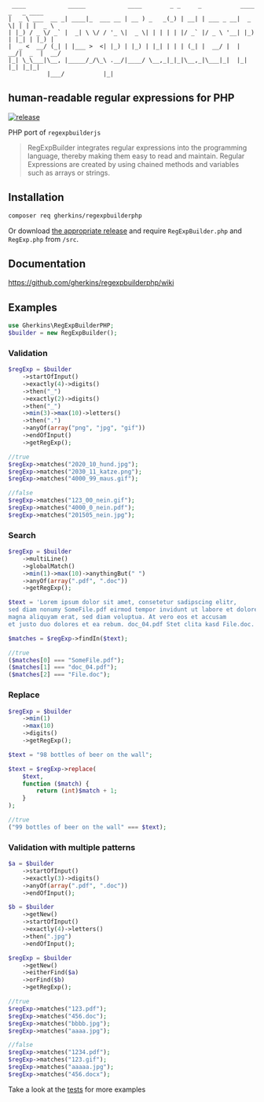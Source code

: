 ```asciidoc
 ____            _____            ____        _ _     _           ____  _   _ ____  
|  _ \ ___  __ _| ____|_  ___ __ | __ ) _   _(_) | __| | ___ _ __|  _ \| | | |  _ \ 
| |_) / _ \/ _` |  _| \ \/ / '_ \|  _ \| | | | | |/ _` |/ _ \ '__| |_) | |_| | |_) |
|  _ <  __/ (_| | |___ >  <| |_) | |_) | |_| | | | (_| |  __/ |  |  __/|  _  |  __/ 
|_| \_\___|\__, |_____/_/\_\ .__/|____/ \__,_|_|_|\__,_|\___|_|  |_|   |_| |_|_|    
           |___/           |_|                                                      
```
## human-readable regular expressions for PHP
[![release](https://img.shields.io/github/release/gherkins/regexpbuilderphp.svg?style=flat-square)](https://github.com/gherkins/regexpbuilderphp/releases)

PHP port of `regexpbuilderjs`

> RegExpBuilder integrates regular expressions into the programming language, thereby making them easy to read and maintain. Regular Expressions are created by using chained methods and variables such as arrays or strings.

## Installation

```bash
composer req gherkins/regexpbuilderphp
```

Or download [the appropriate release](https://github.com/gherkins/regexpbuilderphp/releases/latest) and require `RegExpBuilder.php` and `RegExp.php` from `/src`.


## Documentation

https://github.com/gherkins/regexpbuilderphp/wiki


## Examples

```php
use Gherkins\RegExpBuilderPHP;
$builder = new RegExpBuilder();
```

### Validation

```php
$regExp = $builder
    ->startOfInput()
    ->exactly(4)->digits()
    ->then("_")
    ->exactly(2)->digits()
    ->then("_")
    ->min(3)->max(10)->letters()
    ->then(".")
    ->anyOf(array("png", "jpg", "gif"))
    ->endOfInput()
    ->getRegExp();

//true
$regExp->matches("2020_10_hund.jpg");
$regExp->matches("2030_11_katze.png");
$regExp->matches("4000_99_maus.gif");

//false
$regExp->matches("123_00_nein.gif");
$regExp->matches("4000_0_nein.pdf");
$regExp->matches("201505_nein.jpg");
```

### Search

```php
$regExp = $builder
    ->multiLine()
    ->globalMatch()
    ->min(1)->max(10)->anythingBut(" ")
    ->anyOf(array(".pdf", ".doc"))
    ->getRegExp();

$text = 'Lorem ipsum dolor sit amet, consetetur sadipscing elitr,
sed diam nonumy SomeFile.pdf eirmod tempor invidunt ut labore et dolore
magna aliquyam erat, sed diam voluptua. At vero eos et accusam
et justo duo dolores et ea rebum. doc_04.pdf Stet clita kasd File.doc.'

$matches = $regExp->findIn($text);

//true
($matches[0] === "SomeFile.pdf");
($matches[1] === "doc_04.pdf");
($matches[2] === "File.doc");
```

### Replace

```php
$regExp = $builder
    ->min(1)
    ->max(10)
    ->digits()
    ->getRegExp();

$text = "98 bottles of beer on the wall";

$text = $regExp->replace(
    $text,
    function ($match) {
        return (int)$match + 1;
    }
);

//true
("99 bottles of beer on the wall" === $text);
```

### Validation with multiple patterns

```php
$a = $builder
    ->startOfInput()
    ->exactly(3)->digits()
    ->anyOf(array(".pdf", ".doc"))
    ->endOfInput();

$b = $builder
    ->getNew()
    ->startOfInput()
    ->exactly(4)->letters()
    ->then(".jpg")
    ->endOfInput();

$regExp = $builder
    ->getNew()
    ->eitherFind($a)
    ->orFind($b)
    ->getRegExp();

//true
$regExp->matches("123.pdf");
$regExp->matches("456.doc");
$regExp->matches("bbbb.jpg");
$regExp->matches("aaaa.jpg");

//false
$regExp->matches("1234.pdf");
$regExp->matches("123.gif");
$regExp->matches("aaaaa.jpg");
$regExp->matches("456.docx");
```
        
Take a look at the [tests](tests/RegExpBuilderTest.php) for more examples

